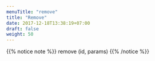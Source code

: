 ```yaml
---
menuTitle: "remove"
title: "Remove"
date: 2017-12-18T13:38:19+07:00
draft: false
weight: 50
---
```


{{% notice note %}}
remove (id, params)
{{% /notice %}}
